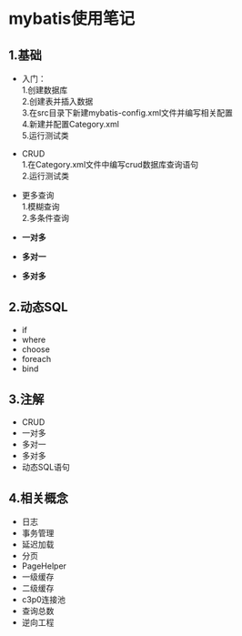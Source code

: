 # mybatis使用笔记
## 1.基础
- 入门：  
   1.创建数据库  
   2.创建表并插入数据  
   3.在src目录下新建mybatis-config.xml文件并编写相关配置  
   4.新建并配置Category.xml  
   5.运行测试类

- CRUD  
   1.在Category.xml文件中编写crud数据库查询语句  
   2.运行测试类
   
- 更多查询  
   1.模糊查询  
   2.多条件查询
- **一对多**  
- **多对一**
- **多对多**

## 2.动态SQL
- if
- where
- choose
- foreach
- bind
## 3.注解
- CRUD
- 一对多
- 多对一
- 多对多
- 动态SQL语句
## 4.相关概念
- 日志
- 事务管理
- 延迟加载
- 分页
- PageHelper
- 一级缓存
- 二级缓存
- c3p0连接池
- 查询总数
- 逆向工程
